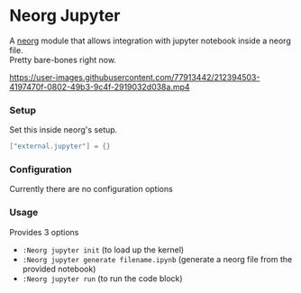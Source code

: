 # Neorg Jupyter

A [neorg](https://github.com/nvim-neorg/neorg) module that allows integration with jupyter notebook inside a neorg file.<br />
Pretty bare-bones right now.

https://user-images.githubusercontent.com/77913442/212394503-4197470f-0802-49b3-9c4f-2919032d038a.mp4

### Setup

Set this inside neorg's setup.
```lua
["external.jupyter"] = {}
```

### Configuration
Currently there are no configuration options

### Usage
Provides 3 options
- `:Neorg jupyter init` (to load up the kernel)
- `:Neorg jupyter generate filename.ipynb` (generate a neorg file from the provided notebook)
- `:Neorg jupyter run` (to run the code block)
